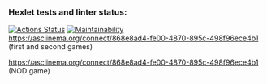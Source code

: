 ### Hexlet tests and linter status:
[![Actions Status](https://github.com/eclogeat/php-project-45/actions/workflows/hexlet-check.yml/badge.svg)](https://github.com/eclogeat/php-project-45/actions)
[![Maintainability](https://api.codeclimate.com/v1/badges/your-badge-id/maintainability)](https://codeclimate.com/github/your-username/your-repo/maintainability)
https://asciinema.org/connect/868e8ad4-fe00-4870-895c-498f96ece4b1 (first and second games)

https://asciinema.org/connect/868e8ad4-fe00-4870-895c-498f96ece4b1 (NOD game)


